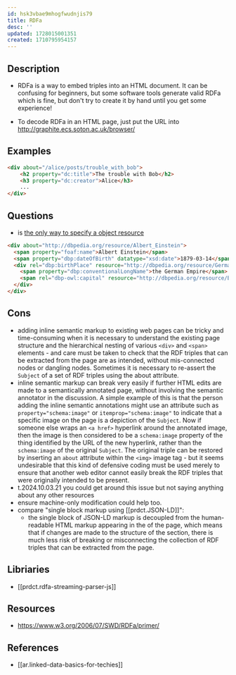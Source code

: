 ```yaml
---
id: hsk3vbae9mhogfwudnjis79
title: RDFa
desc: ''
updated: 1728015001351
created: 1710795954157
---
```


## Description

- RDFa is a way to embed triples into an HTML document. It can be confusing for beginners, but some software tools generate valid RDFa which is fine, but don't try to create it by hand until you get some experience!

- To decode RDFa in an HTML page, just put the URL into http://graphite.ecs.soton.ac.uk/browser/ 

## Examples

```html
<div about="/alice/posts/trouble_with_bob">
    <h2 property="dc:title">The trouble with Bob</h2>
    <h3 property="dc:creator">Alice</h3>
    ...
</div>
```

## Questions

- is <a href> the only way to specify a object resource

```html
<div about="http://dbpedia.org/resource/Albert_Einstein">
  <span property="foaf:name">Albert Einstein</span>
  <span property="dbp:dateOfBirth" datatype="xsd:date">1879-03-14</span>
  <div rel="dbp:birthPlace" resource="http://dbpedia.org/resource/German_Empire">
    <span property="dbp:conventionalLongName">the German Empire</span>
    <span rel="dbp-owl:capital" resource="http://dbpedia.org/resource/Berlin" />
  </div>
</div>
```

## Cons

-   adding inline semantic markup to existing web pages can be tricky and time-consuming when it is necessary to understand the existing page structure and the hierarchical nesting of various `<div>` and `<span>` elements - and care must be taken to check that the RDF triples that can be extracted from the page are as intended, without mis-connected nodes or dangling nodes. Sometimes it is necessary to re-assert the `Subject` of a set of RDF triples using the about attribute.
-   inline semantic markup can break very easily if further HTML edits are made to a semantically annotated page, without involving the semantic annotator in the discussion. A simple example of this is that the person adding the inline semantic annotations might use an attribute such as `property="schema:image"` or `itemprop="schema:image"` to indicate that a specific image on the page is a depiction of the `Subject`. Now if someone else wraps an `<a href>` hyperlink around the annotated image, then the image is then considered to be a `schema:image` property of the thing identified by the URL of the new hyperlink, rather than the `schema:image` of the original `Subject`. The original triple can be restored by inserting an `about` attribute within the `<img>` image tag - but it seems undesirable that this kind of defensive coding must be used merely to ensure that another web editor cannot easily break the RDF triples that were originally intended to be present.
  - t.2024.10.03.21 you could get around this issue but not saying anything about any other resources
  - ensure machine-only modification could help too. 
  - compare "single block markup using [[prdct.JSON-LD]]": 
    - the single block of JSON-LD markup is decoupled from the human-readable HTML markup appearing in the <body> of the page, which means that if changes are made to the structure of the <body> section, there is much less risk of breaking or misconnecting the collection of RDF triples that can be extracted from the page.

## Libriaries

- [[prdct.rdfa-streaming-parser-js]]

## Resources

- https://www.w3.org/2006/07/SWD/RDFa/primer/

## References

- [[ar.linked-data-basics-for-techies]]